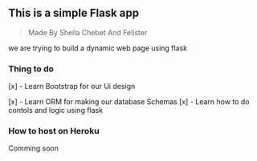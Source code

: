 ## This is a simple Flask app

>Made By Sheila Chebet And Felister

we are trying to build a dynamic web page using flask

### Thing to do

[x] - Learn Bootstrap for our Ui design

[x] - Learn ORM for making our database Schemas
[x] - Learn how to do contols and logic using flask


### How to host on Heroku

Comming soon
